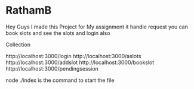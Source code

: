 # RathamB

Hey Guys I made this Project for My assignment it handle request you can book slots and see the slots and login also 

Collection 

http://localhost:3000/login
http://localhost:3000/aslots
http://localhost:3000/addslot
http://localhost:3000/bookslot
http://localhost:3000/pendingsession


node ./index  is the command to start the file 
